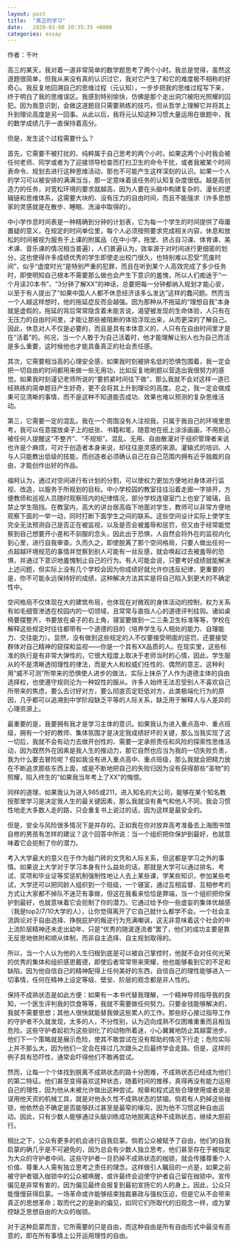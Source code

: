 ```yaml
---
layout: post
title:  "真正的学习"
date:   2020-03-08 20:35:35 +0800
categories: essay
---
```


作者：千叶  

高三的某天，我对着一道非常简单的数学题思考了两个小时。我总是觉得，虽然这道题很简单，但我从来没有真的认识过它，我对它产生了和它的难度极不相称的好奇心。我反复地回溯自己的思维过程（元认知），一步步把我的思维过程写下来，终于明白了我的思维误区。我感到特别愉快，仿佛是那个走出洞穴被阳光照耀的囚犯。因为我意识到，会做这道题目只需要熟练的技巧，但从哲学上理解它并将其上升到理论高度是另一回事。从此以后，我将元认知这种习惯大量运用在做题中，我的数学成绩几乎一直保持着高分。  

但是，发生这个过程需要什么？  

首先，它需要不被打扰的、纯粹属于自己思考的两个小时。如果这两个小时我会被任何老师、同学或者为了迎接领导检查而打扫卫生的命令干扰，或者我被某个时间表命令、规划去进行这种思维活动，那也不可能产生这样深刻的认识。如果一个人的学习可以被安排的满满当当，那一定意味着该任务的认知复杂度很低。越是高创造力的任务，对宽松环境的要求就越高，因为人要在头脑中构建复杂的、漫长的逻辑链和思维体系，这需要大块的、没有压力的自由时间，而且不能强求（许多思想家的灵感就是在散步、睡眠、洗澡中取得的）。  

中小学作息时间表是一种精确到分钟的计划表，它为每一个学生的时间提供了毋庸置疑的意义，在规定的时间单位里，每个人必须按照要求完成相关内容，休息和放松的时间被视为服务于上课的附属品（在中小学，拖堂、挤占自习课、体育课、美术课、音乐课的情况相当普遍），人们普遍认为，效率源于对时间进行更细密的划分。这也使得许多成绩优秀的学生即使走出校门很久，也特别难以忍受“荒废时间”，似乎“虚度时光”是特别严重的犯罪，而且在听到某个人高效完成了多少任务时，即使明知自己根本不需要那么做也会产生下意识的羞愧，所以人们痴迷于“一个月读20本书”、“3分钟了解XX”的神话，总要把每一分钟都纳入规划才能心安，以至于有人提出了“如果中国人人都不休息经济该多么发达”这样的蠢问题。然而当一个人越这样想时，他的拖延症反而会越强。因为那种从不拖延的“理想自我”本身就是虚假的，拖延的背后常常隐含着未能言说，渴望被发现的生命体验，人只有在无压力的自由时间里，才能让那些被阻断的体验浮现出来，从而更深的了解自己。因此，休息对人不仅是必要的，而且是具有本体意义的，人只有在自由时间里才是在“活着”的。何况，当一个人敢于为自己活着时，他才能理解让别人也为自己而活是多么重要，这时候他也才能具备真正的社会责任感。  

其次，它需要相当高的心理安全感，如果我时刻被排名低的恐惧包围着，我一定会把一切自由的时间都用来做一些无用功，比如反复地刷题以营造出我很努力的感觉。如果我时刻谨记老师所说的“要抓紧时间往下做”，那么我就不会对这样一道已经熟练的简单题目产生好奇，更不会将其上升到理论的高度。总之，我一定会做成果可见清晰的事情，而不是这种不知道能否成功、效果也难以预测的复杂思维活动。  

第三，它需要一定的混乱。我在一个周围没有人注视我，只属于我自己的环境里思考，我可以任意摆放桌子上的纸张、书籍和笔，随意地在纸上涂涂画画，不用担心被任何人提醒这“不整齐”、“不规矩”。混乱、无用、自由散漫对于组织管理者来说也许是个麻烦，可对于创造者本身来说，却往往是灵感的来源。灌输式的培训、人与人只能教出低级的技能，而创造者必须确认自己在自己范围内拥有近乎独裁的自由，才能创作出好的作品。  

福柯认为，通过对空间进行有计划的分割，可以使权力更加方便地对身体进行监视、改造，以服务于所规划的目标。中小学校园的教室往往沿着走廊一字排开，方便教师和巡视人员随时观察班内的纪律情况，部分学校连寝室门上也安了玻璃，且禁止学生阻挡。在教室内，高大的讲台居高临下地面对学生，教师可以非常方便地观察下面的一举一动，同时打断下面学生之间的联系。这些空间设计实际上使学生完全无法预测自己是否正在被监视，以及是否会被羞辱和惩罚，但又由于经常能觉察到自己想要开小差和不驯服的念头，因此出于恐惧，人自然会将外在的监视内化到心里，进行自我审查。久而久之，即使脱离了那个空间格局，只要人做出任何一点超越环境规范的事情并觉察到别人可能有一丝反感，就会唤起过去被羞辱的恐惧，并通过下意识地羞愧制止自己的行为。有人可能会说，只要考好成绩就能解决上述问题，但实际上没有几个学校会因为你成绩好就允许你违反纪律，更重要的是，你不可能永远保持好的成绩，这种解决方法其实是将自己陷入到更大的不确定性中。  

空间格局不仅体现在大的建筑布局，也体现在对微观的身体活动的控制，权力关系有如毛细管渗透在校园内的一切领域，且常常与直指人心的道德评判挂钩。诸如桌椅要摆整齐，书要放在桌子的右上角，寝室要做到一二三条卫生标准等等，学校在解释这些规定时往往都带有一个道德的目的（培养学生与人相处的能力、自理能力、交往能力）。显然，没有做到这些规定的人不仅要接受明面的惩罚，还要接受群体对自己精神的窥探和监视——你是一个具有XX品质的人。在现实里，这些标准的执行是有非常大弹性的，它很大程度上取决于老师当时的心情，因此，学生服从的不是清晰透彻理性的律法，而是大人和权威们任性的、偶然的意志，这种利用“威不可测”所带来的恐惧使人进步的做法，实际上抹杀了人作为道德主体的自由选择权，也使遵守规则沦为一种奴性的服从。许多人始终无法忍受别人不喜欢自己所带来的焦虑，要么去讨好对方，要么彻底否定贬低对方，此类极端化行为的原因，几乎都可以追溯到中学阶段缺乏平等的人际关系，缺乏用于解释人与人差异的心理资源上。  

最重要的是，我要拥有我才是学习主体的意识。如果我认为进入重点高中、重点班级，拥有一个好的教师、集体氛围才是决定我成绩好坏的关键，那么当我实现了这一切后，我就不会有动力去做开创性的、需要一定承担责任和风险的探索性思维活动，因为既然外在因素是我人生的推动力，那它自然也应当为我的一切失败负责，我为什么要去冒险呢？假如我没有进入重点高中、重点班级，那么我就会把精力放在不断追求那些东西上面，或是不断地把自己的失败归因为没有获得那些“圣物”的照耀，陷入终生的“如果我当年考上了XX”的悔恨。  

同样的道理，如果我认为进入985或211，进入知名的大公司，能够在某个知名教授那里学习是决定我人生的最关键因素，那么我就没有勇气和他人不同，我会习惯性地走大多数人走的路，只会重复书上说过的话，因为这样是最安全的。  

但是，安全与风险很多情况下是并存的。正如我在你对放弃高考准备去上海图书馆自修的男孩有怎样的建议？这个回答中所说：当一个组织把你保护到最好，也就意味着它会扼制了你的潜力。  

考入大学最大的意义在于作为敲门砖的文凭和人际关系，但这都是学习之外的事情。如果说上大学对于学习本身有什么益处的话，那就是大学可以通过排名、考试、奖项和毕业证等奖惩机制强制性地让人去上某些课，学某些知识，参加某些考试，大学还可以把同龄人组织到一个班级，一个寝室，通过互相监督、互相参考的方式让大家都不掉队不迷茫有事做，但这在我看来恰恰是弊端，当一个组织把你保护到最好，也就意味着它会扼制了你的潜力。它通过给予你一些虚妄的集体优越感（我是top2/7/10大学的人），让你觉得离开了它自己就什么都学不会。一个社会主流舆论对于自由选择、挣脱庇护的叛逆行为充满嘲讽，这无非意味着这个社会的中上流阶层精神还未走出幼年，只是“优秀的随波逐流者”罢了，他们的成功主要是靠无反思地依附和顺从体制，而非自主选择、自主规划取得的。  

所以，当一个人认为他的人生归根到底是可以被自己掌控时，他就不会对任何光荣的优秀的集体和组织感恩戴德，即使后者常常带来荣耀，他也能够看到它的不足和缺陷，因为他自信自己的精神配得上任何美好的东西，自信自己的理性能够进入一切事情，任何在精神上设定等级、壁垒、阶层的观念都是非人性的。  

保持不成熟状态是如此方便：如果有一本书代替我理解，一个精神导师指导我的良知，一个医生评判我的饮食等等，我就不需要做任何努力。只要金钱能够解决的，我就不需要思想；其他人很快就能替我做这些累人的工作。那些好心接过指导工作的守护者不久就发现，太多的人，不分性别，认为迈向成熟不仅困难重重而且相当危险。这些守护者起初为这些驯化了的动物所着迷，小心翼翼地防止其越雷池步。他们下一个策略就是展示危险，使其不敢尝试在没有帮助的情况下行走；危险实际上并不那么大，因为他们一定会在摔过几次跟头之后最终学会走路。但是，这样的例子具有恐吓性，通常会吓得他们不敢再尝试。  

然而，让每一个个体找到脱离不成熟状态的路十分困难，不成熟状态已经成为他们的第二特征。他们甚至变得喜欢这种状态，随着时间的推移，真得再没有能力运用自己的理性，因为他从未被允许做出这种尝试。规章和程式这些合理使用或者说是误用他天资的机械工具，就是对他永久性不成熟状态的禁锢。倘若有人扔掉这些枷锁，他依然会不确定是否能够跃过甚至是最窄的壕沟，因为他不习惯这种自由运动。因此，只有少数人能够通过头脑训练成功地脱离这种不成熟状态，继续大胆前行。  

相比之下，公众有更多的机会进行自我启蒙。倘若公众被赋予了自由，他们的自我启蒙的确几乎是不可避免的，因为总会有少数人独立思考，他们甚至存在于被指定为大众的守护者中间。这些守护者一旦扔掉不成熟状态的枷锁，就会传播尊重个人价值、尊重人人需有独立思考之责任的理念。这样做引人瞩目的一点是，如果之前被守护者锢入枷锁中的公众被唤醒，或许最终会迫使守护者自己留在枷锁中。宣传偏见是非常有害的，因为偏见最终会报复到最初宣扬它的人的身上。因此，公众只能慢慢获得启蒙。一场革命或许能够结束独裁暴政与强权压迫，但是它从不会带来真正的思想革命；取而代之的是新的偏见，如同它们所取代的旧观念一样，成为掌控缺乏思想自由的大众的枷锁。  

对于这种启蒙而言，它所需要的只是自由，而这种自由是所有自由形式中最没有恶意的，即在所有事情上公开运用理性的自由。  
